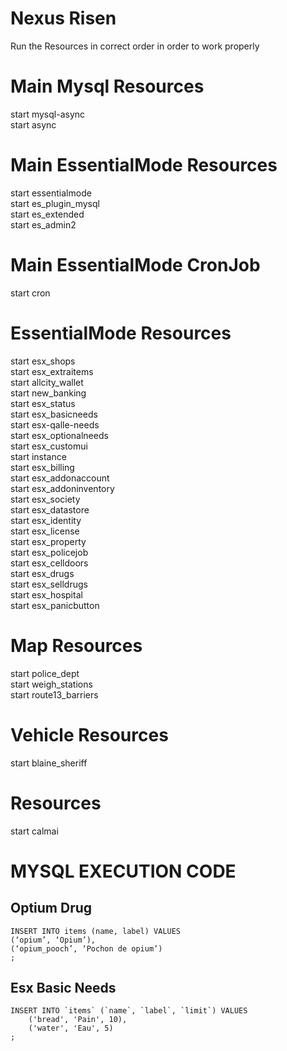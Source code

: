 # Nexus Risen

Run the Resources in correct order in order to work properly

# Main Mysql Resources

start mysql-async <br/>
start async

# Main EssentialMode Resources

start essentialmode <br/>
start es_plugin_mysql <br/>
start es_extended <br/>
start es_admin2

# Main EssentialMode CronJob

start cron

# EssentialMode Resources

start esx_shops <br/>
start esx_extraitems <br/>
start allcity_wallet <br/>
start new_banking <br/>
start esx_status <br />
start esx_basicneeds <br/>
start esx-qalle-needs <br/>
start esx_optionalneeds <br/>
start esx_customui <br />
start instance <br/>
start esx_billing <br/>
start esx_addonaccount <br/>
start esx_addoninventory <br/>
start esx_society <br/>
start esx_datastore <br/>
start esx_identity <br/>
start esx_license <br/>
start esx_property <br/>
start esx_policejob <br/>
start esx_celldoors <br/>
start esx_drugs <br/>
start esx_selldrugs <br/>
start esx_hospital <br/>
start esx_panicbutton

# Map Resources

start police_dept <br/>
start weigh_stations <br/>
start route13_barriers

# Vehicle Resources

start blaine_sheriff

# Resources

start calmai


# MYSQL EXECUTION CODE

## Optium Drug

```
INSERT INTO items (name, label) VALUES
(‘opium’, ‘Opium’),
(‘opium_pooch’, ‘Pochon de opium’)
;
```

## Esx Basic Needs

```
INSERT INTO `items` (`name`, `label`, `limit`) VALUES
	('bread', 'Pain', 10),
	('water', 'Eau', 5)
;
```